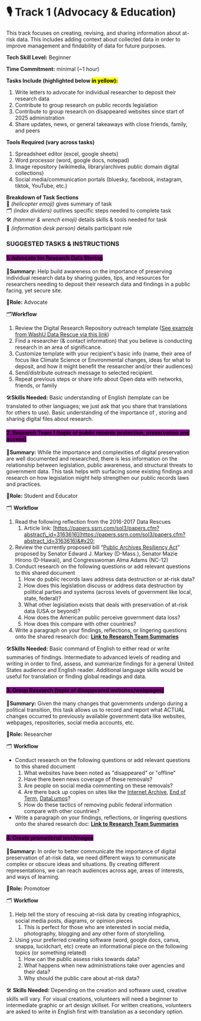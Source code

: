 # 🎙️ Track 1 (Advocacy & Education)

This track focuses on creating, revising, and sharing information about at-risk data. This includes adding context about collected data in order to improve management and findability of data for future purposes.

**Tech Skill Level:** Beginner

**Time Commitment:** minimal (\~1 hour)

**Tasks Include (highlighted below&#x20;**<mark style="background-color:yellow;">**in yellow):**</mark>

1. Write letters to advocate for individual researcher to deposit their research data
2. Contribute to group research on public records legislation
3. Contribute to group research on disappeared websites since start of 2025 administration&#x20;
4. Share updates, news, or general takeaways with close friends, family, and peers

**Tools Required (vary across tasks)**

1. Spreadsheet editor (excel, google sheets)
2. Word processor (word, google docs, notepad)
3. Image repository (wikimedia, library/archives public domain digital collections)&#x20;
4. Social media/communication portals (bluesky, facebook, instagram, tiktok, YouTube, etc.)

**Breakdown of Task Sections**\
🚁 _(helicopter emoji)_ gives summary of task\
🗂️ _(index dividers)_ outlines specific steps needed to complete task\
🛠️ _(hammer & wrench emoji)_ details skills & tools needed for task\
💁 _(information desk person)_ details participant role

### **SUGGESTED TASKS & INSTRUCTIONS** &#x20;

#### <mark style="background-color:purple;">1. Advocate for Research Data Storing</mark>

🚁**Summary:** Help build awareness on the importance of preserving individual research data by sharing guides, tips, and resources for researchers needing to deposit their research data and findings in a public facing, yet secure site.&#x20;

💁**Role:** Advocate

🗂️**Workflow**

1. Review the Digital Research Repository outreach template ([See example from WashU Data Rescue via this link](https://wustl.box.com/s/gm2h0nwxjdh3hejyh5whw7fa0p581u0e))
2. Find a researcher (& contact information) that you believe is conducting research in an area of significance.
3. Customize template with your recipient's basic info (name, their area of focus like Climate Science or Environmental changes, ideas for what to deposit, and how it might benefit the researcher and/or their audiences)
4. Send/distribute outreach message to selected recipient.
5. Repeat previous steps or share info about Open data with networks, friends, or family

🛠️**Skills Needed:** Basic understanding of English (template can be translated to other languages; we just ask that you share that translations for others to use). Basic understanding of the importance of , storing and sharing digital files about research.&#x20;

#### <mark style="background-color:purple;">2. Research Team 1 (topic of public records protection, preservation and access)</mark>

🚁**Summary:** While the importance and complexities of digital preservation are well documented and researched, there is less information on the relationship between legislation, public awareness, and structural threats to government data. This task helps with surfacing some existing findings and research on how legislation might help strengthen our public records laws and practices.

💁**Role:** Student and Educator

🗂️ **Workflow**

1. Read the following reflection from the 2016-2017 Data Rescues&#x20;
   1. Article link: [https://papers.ssrn.com/sol3/papers.cfm?abstract\_id=3163616](https://papers.ssrn.com/sol3/papers.cfm?abstract_id=3163616)&#x20;
2. Review the currently proposed bill “[Public Archives Resiliency Act](https://www.markey.senate.gov/news/press-releases/sens-markey-hirono-and-rep-adams-introduce-legislation-to-promote-conservation-and-preservation-of-government-and-historic-records)” proposed by Senator Edward J. Markey (D-Mass.), Senator Mazie Hirono (D-Hawaii), and Congresswoman Alma Adams (NC-12)
3. Conduct research on the following questions or add relevant questions to this shared document
   1. How do public records laws address data destruction or at-risk data?
   2. How does this legislation discuss or address data destruction by political parties and systems (across levels of government like local, state, federal)?
   3. What other legislation exists that deals with preservation of at-risk data (USA or beyond)?
   4. How does the American public perceive government data loss?&#x20;
   5. How does this compare with other countries?
4. Write a paragraph on your findings, reflections, or lingering questions onto the shared research doc: [**Link to Research Team Summaries**](https://wustl.box.com/s/nu3mn7oeyojvkwg30jwrqxlkh6wbsbve)

🛠️**Skills Needed:** Basic command of English to either read or write summaries of findings. Intermediate to advanced levels of reading and writing in order to find, assess, and summarize findings for a general United States audience and English reader. Additional language skills would be useful for translation or finding global readings and data.&#x20;

#### <mark style="background-color:purple;">3. Group Research (topic of disappeared websites/webpages)</mark>

🚁**Summary:** Given the many changes that governments undergo during a political transition, this task allows us to record and report what ACTUAL changes occurred to previously available government data like websites, webpages, repositories, social media accounts, etc.

💁**Role:** Researcher

🗂️ **Workflow**

* Conduct research on the following questions or add relevant questions to this shared document
  1. What websites have been noted as "disappeared" or "offline"
  2. Have there been news coverage of these removals?
  3. Are people on social media commenting on these removals?
  4. Are there back up copies on sites like the [Internet Archive](http://web.archive.org/), [End of Term](https://eotarchive.org/data/), [DataLumos](https://www.datalumos.org/datalumos/search/studies)?&#x20;
  5. How do these tactics of removing public federal information compare with other countries?
* Write a paragraph on your findings, reflections, or lingering questions onto the shared research doc: [**Link to Research Team Summaries**](https://wustl.box.com/s/nu3mn7oeyojvkwg30jwrqxlkh6wbsbve)

#### <mark style="background-color:purple;">4. Create promotional text/images</mark>

🚁**Summary:** In order to better communicate the importance of digital preservation of at-risk data, we need different ways to communicate complex or obscure ideas and situations. By creating different representations, we can reach audiences across age, areas of interests, and ways of learning.&#x20;

💁**Role:** Promotoer

🗂️ **Workflow**

1. Help tell the story of rescuing at-risk data by creating infographics, social media posts, diagrams, or opinion pieces
   1. This is perfect for those who are interested in social media, photography, blogging and any other form of storytelling.
2. Using your preferred creating software (word, google docs, canva, snappa, lucidchart, etc) create an informational piece on the following topics (or something related)
   1. How can the public assess risks towards data?
   2. What happens when new administrations take over agencies and their data?
   3. Why should the public care about at-risk data?

🛠️ **Skills Needed:** Depending on the creation and software used, creative skills will vary. For visual creations, volunteers will need a beginner to intermediate graphic or art design skillset. For written creations, volunteers are asked to write in English first with translation as a secondary option.&#x20;

